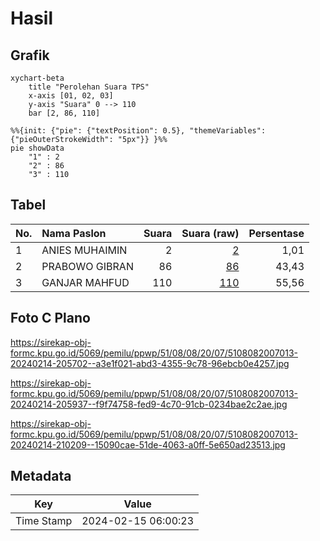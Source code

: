 # Hasil

## Grafik

```mermaid
xychart-beta
    title "Perolehan Suara TPS"
    x-axis [01, 02, 03]
    y-axis "Suara" 0 --> 110
    bar [2, 86, 110]
```

```mermaid
%%{init: {"pie": {"textPosition": 0.5}, "themeVariables": {"pieOuterStrokeWidth": "5px"}} }%%
pie showData
    "1" : 2
    "2" : 86
    "3" : 110
```

## Tabel

| No. | Nama Paslon    | Suara | Suara (raw) | Persentase |
|:--- |:-------------- | -----:| -----------:| ----------:|
| 1   | ANIES MUHAIMIN | 2     | [2][p-1]    | 1,01       |
| 2   | PRABOWO GIBRAN | 86    | [86][p-2]   | 43,43      |
| 3   | GANJAR MAHFUD  | 110   | [110][p-3]  | 55,56      |


[p-1]: https://github.com/gigit-pemilu/pemilu-2024-51-bali/blob/main/pilpres/hitung-suara/sub/51-bali/sub/08-buleleng/sub/08-kubutambahan/sub/2007-tamblang/sub/013-tps/sub/paslon-1.txt
[p-2]: https://github.com/gigit-pemilu/pemilu-2024-51-bali/blob/main/pilpres/hitung-suara/sub/51-bali/sub/08-buleleng/sub/08-kubutambahan/sub/2007-tamblang/sub/013-tps/sub/paslon-2.txt
[p-3]: https://github.com/gigit-pemilu/pemilu-2024-51-bali/blob/main/pilpres/hitung-suara/sub/51-bali/sub/08-buleleng/sub/08-kubutambahan/sub/2007-tamblang/sub/013-tps/sub/paslon-3.txt

## Foto C Plano

https://sirekap-obj-formc.kpu.go.id/5069/pemilu/ppwp/51/08/08/20/07/5108082007013-20240214-205702--a3e1f021-abd3-4355-9c78-96ebcb0e4257.jpg

https://sirekap-obj-formc.kpu.go.id/5069/pemilu/ppwp/51/08/08/20/07/5108082007013-20240214-205937--f9f74758-fed9-4c70-91cb-0234bae2c2ae.jpg

https://sirekap-obj-formc.kpu.go.id/5069/pemilu/ppwp/51/08/08/20/07/5108082007013-20240214-210209--15090cae-51de-4063-a0ff-5e650ad23513.jpg


## Metadata

| Key        | Value               |
| ---------- | ------------------- |
| Time Stamp | 2024-02-15 06:00:23 |



